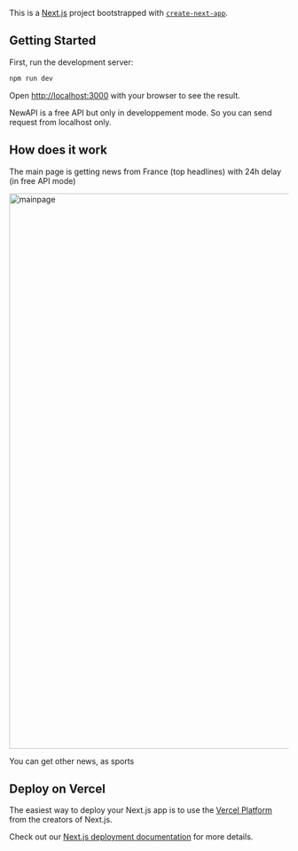 This is a [Next.js](https://nextjs.org/) project bootstrapped with [`create-next-app`](https://github.com/vercel/next.js/tree/canary/packages/create-next-app).

## Getting Started

First, run the development server:

```bash
npm run dev

```

Open [http://localhost:3000](http://localhost:3000) with your browser to see the result.

NewAPI is a free API but only in developpement mode. So you can send request from localhost only.

## How does it work

The main page is getting news from France (top headlines) with 24h delay (in free API mode)

<img width="1000" alt="mainpage" src="https://user-images.githubusercontent.com/121306549/228954838-6734e757-09b5-4e84-971f-f4abe787d498.png">

You can get other news, as sports

## Deploy on Vercel

The easiest way to deploy your Next.js app is to use the [Vercel Platform](https://vercel.com/new?utm_medium=default-template&filter=next.js&utm_source=create-next-app&utm_campaign=create-next-app-readme) from the creators of Next.js.

Check out our [Next.js deployment documentation](https://nextjs.org/docs/deployment) for more details.
